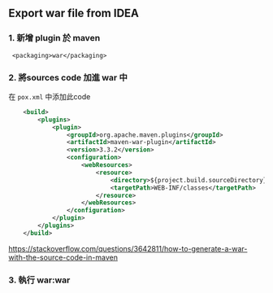 ## Export war file from IDEA
### 1. 新增 plugin 於 maven
`` <packaging>war</packaging>``


### 2. 將sources code 加進 war 中
在 ``pox.xml`` 中添加此code
``` xml
    <build>
        <plugins>
            <plugin>
                <groupId>org.apache.maven.plugins</groupId>
                <artifactId>maven-war-plugin</artifactId>
                <version>3.3.2</version>
                <configuration>
                    <webResources>
                        <resource>
                            <directory>${project.build.sourceDirectory}</directory>
                            <targetPath>WEB-INF/classes</targetPath>
                        </resource>
                    </webResources>
                </configuration>
            </plugin>
        </plugins>
    </build>

```

https://stackoverflow.com/questions/3642811/how-to-generate-a-war-with-the-source-code-in-maven

### 3. 執行 war:war
